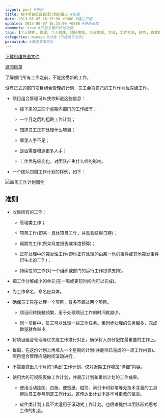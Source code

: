 ```yaml
---
layout: post #布局
title: 制作项目组合管理计划的要点 #标题
date: 2013-06-07 16:15:00 +0800 #建立日期
updated: 2013-06-07 16:15:00 +0800 #更新日期
comments: true #开启文章的评论功能
tags: [个人博客, 管理, 个人管理, 团队管理, 企业管理, 方法, 工作方法, 技巧, 自我提升] #标签（不适用于分页）
categories: manage #分类（不适用于分页）
permalink: #覆盖文章网址
---
```


[下载思维导图文件](https://docs.google.com/file/d/0B7UFT4BR96esQ0ZDMWQtWkN0Sms/edit?usp=sharing)

[返回目录](/manage/2013/04/07/Behind-closed-doors-secrets-of-great-management/)

了解部门所有工作之前，不能接受新的工作。

没有正式的部门项目组合管理的计划，员工会将自己的工作作为优先级工作。

- 项目组合管理可以使你知道这些信息：

    - 接下来的三四个星期内部门的工作细节；

    - 一个月之后的粗略工作计划；

    - 知道员工正在处理什么项目；

    - 哪里人手不足；

    - 是否需要增派更多人手；

    - 工作优先级变化，对团队产生什么样的影响。

- 一个团队四周工作计划的样例，如下：

![](/blogImages/20130607Production-portfolio-management-program-focused/10JRgM.jpg "四周工作计划图例")

## 准则

- 收集所有的工作：

    - 管理类工作；

    - 项目工作(即某一具体项目工作，并具有结束日期)；

    - 周期性工作(例如月度报告或年度预算)；

    - 正在处理中的突发性工作(即你正在处理的由某一危机事件或其他突发事件衍生出的工作)；

    - 持续性的工作(对一个组织或部门的运行工作提供支持)。

- 把工作分解成小的单元(在一周或更短时间内可以完成)。

- 为工作命名，命名应具体。

- 确保员工只在处理一个项目，最多不超过两个项目。

    - 项目间转换越频繁，用于处理项目工作的时间就越少。

    - 同一项目中，员工可以处理一些工作任务。但同步处理的任务越多，完成数量就会越少。

- 将项目组合管理与优先级工作进行对比，确保将人员分配在最重要的工作上。

- 每周，在这份计划上再填入一个星期的计划(并删除已完成的一周工作内容)。项目组合管理应随时间滚动进行。

- 不需要做出几个月的“详细”工作计划，仅对近期工作增加“详细”内容。

- 使用大的可视图表做工作计划，并展示计划和重新计划的工作成果。

    - 使用活动挂图、白板、便签纸、磁扣、索引卡和彩笔等无技术含量的工具帮助员工参与制定工作计划。这传达出计划不是不可更改的信息。

    - 软件类计划工具不太适用于滚动式工作计划。也很难提供以团队形式思考工作的机会。